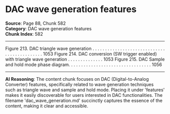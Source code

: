 # DAC wave generation features

**Source**: Page 88, Chunk 582  
**Category**: DAC wave generation features  
**Chunk Index**: 582

---

Figure 213. DAC triangle wave generation . . . . . . . . . . . . . . . . . . . . . . . . . . . . . . . . . . . . . . . . . . . . 1053
Figure 214. DAC conversion (SW trigger enabled) with triangle wave generation . . . . . . . . . . . . . . 1053
Figure 215. DAC Sample and hold mode phase diagram. . . . . . . . . . . . . . . . . . . . . . . . . . . . . . . . . 1056

---

**AI Reasoning**: The content chunk focuses on DAC (Digital-to-Analog Converter) features, specifically related to wave generation techniques such as triangle wave and sample and hold mode. Placing it under 'features' makes it easily discoverable for users interested in DAC functionalities. The filename 'dac_wave_generation.md' succinctly captures the essence of the content, making it clear and accessible.
